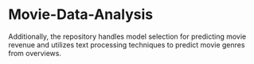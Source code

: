 # Movie-Data-Analysis
Additionally, the repository handles model selection for predicting movie revenue and utilizes text processing techniques to predict movie genres from overviews.
